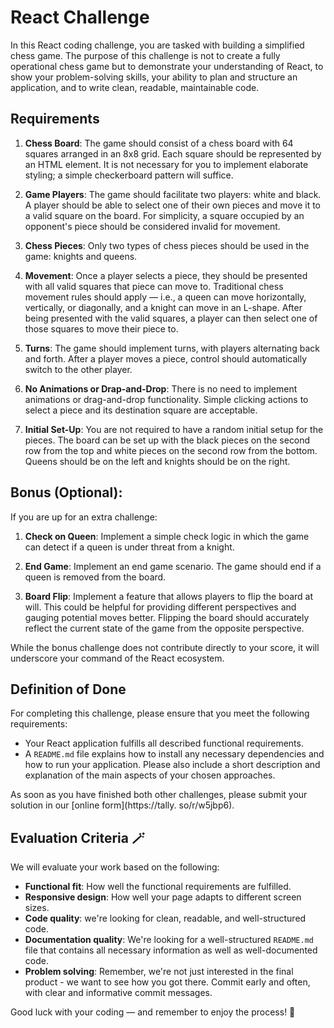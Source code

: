 # React Challenge

In this React coding challenge, you are tasked with building a simplified chess game. The purpose of this challenge is
not to create a fully operational chess game but to demonstrate your understanding of React, to show your
problem-solving skills, your ability to plan and structure an application, and to write clean, readable, maintainable
code.

## Requirements

1. **Chess Board**: The game should consist of a chess board with 64 squares arranged in an 8x8 grid. Each square should
   be represented by an HTML element. It is not necessary for you to implement elaborate styling; a simple checkerboard
   pattern will suffice.

2. **Game Players**: The game should facilitate two players: white and black. A player should be able to select one of
   their own pieces and move it to a valid square on the board. For simplicity, a square occupied by an opponent's piece
   should be considered invalid for movement.

3. **Chess Pieces**: Only two types of chess pieces should be used in the game: knights and queens.

4. **Movement**: Once a player selects a piece, they should be presented with all valid squares that piece can move to.
   Traditional chess movement rules should apply — i.e., a queen can move horizontally, vertically, or diagonally, and a
   knight can move in an L-shape. After being presented with the valid squares, a player can then select one of those
   squares to move their piece to.

5. **Turns**: The game should implement turns, with players alternating back and forth. After a player moves a piece,
   control should automatically switch to the other player.

6. **No Animations or Drap-and-Drop**: There is no need to implement animations or drag-and-drop functionality. Simple
   clicking actions to select a piece and its destination square are acceptable.

7. **Initial Set-Up**: You are not required to have a random initial setup for the pieces. The board can be set up with
   the black pieces on the second row from the top and white pieces on the second row from the bottom. Queens should be
   on the left and knights should be on the right.

## Bonus (Optional):

If you are up for an extra challenge:

1. **Check on Queen**: Implement a simple check logic in which the game can detect if a queen is under threat from a
   knight.

2. **End Game**: Implement an end game scenario. The game should end if a queen is removed from the board.

3. **Board Flip**: Implement a feature that allows players to flip the board at will. This could be helpful for
   providing different perspectives and gauging potential moves better. Flipping the board should accurately reflect the
   current state of the game from the opposite perspective.

While the bonus challenge does not contribute directly to your score, it will underscore your command of the React
ecosystem.

## Definition of Done

For completing this challenge, please ensure that you meet the following requirements:

- Your React application fulfills all described functional requirements.
- A `README.md` file explains how to install any necessary dependencies and how to run your application. Please also 
  include a short description and explanation of the main aspects of your chosen approaches.

As soon as you have finished both other challenges, please submit your solution in our [online form](https://tally.
so/r/w5jbp6).

## Evaluation Criteria 🪄

We will evaluate your work based on the following:

- **Functional fit**: How well the functional requirements are fulfilled.
- **Responsive design**: How well your page adapts to different screen sizes.
- **Code quality**: we're looking for clean, readable, and well-structured code.
- **Documentation quality**: We're looking for a well-structured `README.md` file that contains all necessary
  information as well as well-documented code.
- **Problem solving**: Remember, we're not just interested in the final product - we want to see how you got there.
  Commit early and often, with clear and informative commit messages.

Good luck with your coding — and remember to enjoy the process! 🚀
